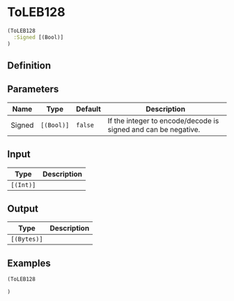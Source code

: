 # ToLEB128

```clojure
(ToLEB128
  :Signed [(Bool)]
)
```

## Definition


## Parameters
| Name | Type | Default | Description |
|------|------|---------|-------------|
| Signed | `[(Bool)]` | `false` | If the integer to encode/decode is signed and can be negative. |


## Input
| Type | Description |
|------|-------------|
| `[(Int)]` |  |


## Output
| Type | Description |
|------|-------------|
| `[(Bytes)]` |  |


## Examples

```clojure
(ToLEB128

)
```
